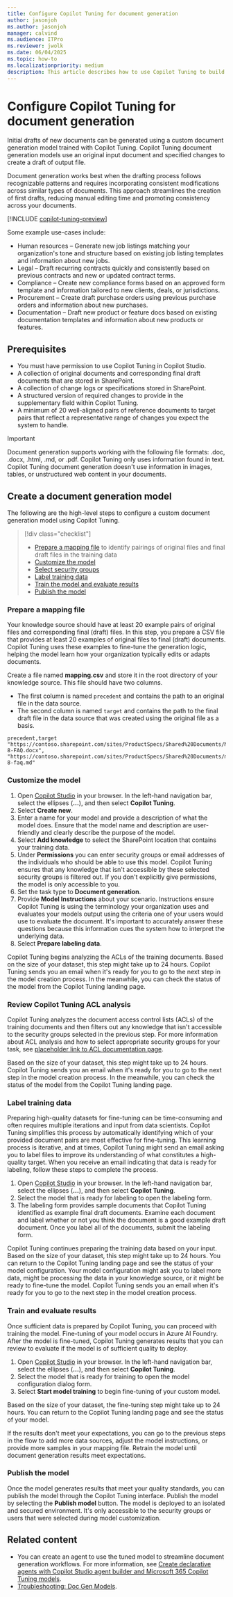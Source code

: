 ```yaml
---
title: Configure Copilot Tuning for document generation
author: jasonjoh
ms.author: jasonjoh
manager: calvind
ms.audience: ITPro
ms.reviewer: jwolk
ms.date: 06/04/2025
ms.topic: how-to
ms.localizationpriority: medium
description: This article describes how to use Copilot Tuning to build an AI model for document generation based on organizational knowledge.
---
```


# Configure Copilot Tuning for document generation

<!-- cSpell:ignore calvind jwolk -->

Initial drafts of new documents can be generated using a custom document generation model trained with Copilot Tuning. Copilot Tuning document generation models use an original input document and specified changes to create a draft of output file.

Document generation works best when the drafting process follows recognizable patterns and requires incorporating consistent modifications across similar types of documents. This approach streamlines the creation of first drafts, reducing manual editing time and promoting consistency across your documents.

[!INCLUDE [copilot-tuning-preview](includes/copilot-tuning-preview.md)]

Some example use-cases include:

- Human resources – Generate new job listings matching your organization's tone and structure based on existing job listing templates and information about new jobs.
- Legal – Draft recurring contracts quickly and consistently based on previous contracts and new or updated contract terms.
- Compliance – Create new compliance forms based on an approved form template and information tailored to new clients, deals, or jurisdictions.
- Procurement – Create draft purchase orders using previous purchase orders and information about new purchases.
- Documentation – Draft new product or feature docs based on existing documentation templates and information about new products or features.

## Prerequisites

- You must have permission to use Copilot Tuning in Copilot Studio. <!-- TODO: Link to permission doc here if it exists -->
- A collection of original documents and corresponding final draft documents that are stored in SharePoint.
- A collection of change logs or specifications stored in SharePoint.
- A structured version of required changes to provide in the supplementary field within Copilot Tuning.
- A minimum of 20 well-aligned pairs of reference documents to target pairs that reflect a representative range of changes you expect the system to handle.

> [!IMPORTANT]
> Document generation supports working with the following file formats: .doc, .docx, .html, .md, or .pdf. Copilot Tuning only uses information found in text. Copilot Tuning document generation doesn't use information in images, tables, or unstructured web content in your documents.

## Create a document generation model

The following are the high-level steps to configure a custom document generation model using Copilot Tuning.

> [!div class="checklist"]
>
> - [Prepare a mapping file](#prepare-a-mapping-file) to identify pairings of original files and final draft files in the training data
> - [Customize the model](#customize-the-model)
> - [Select security groups](#review-copilot-tuning-acl-analysis)
> - [Label training data](#label-training-data)
> - [Train the model and evaluate results](#train-and-evaluate-results)
> - [Publish the model](#publish-the-model)

### Prepare a mapping file

Your knowledge source should have at least 20 example pairs of original files and corresponding final (draft) files. In this step, you prepare a CSV file that provides at least 20 examples of original files to final (draft) documents. Copilot Tuning uses these examples to fine-tune the generation logic, helping the model learn how your organization typically edits or adapts documents.

Create a file named **mapping.csv** and store it in the root directory of your knowledge source. This file should have two columns.

- The first column is named `precedent` and contains the path to an original file in the data source.
- The second column is named `target` and contains the path to the final draft file in the data source that was created using the original file as a basis.

```CSV
precedent,target
"https://contoso.sharepoint.com/sites/ProductSpecs/Shared%20Documents/Mark-8-FAQ.docx", "https://contoso.sharepoint.com/sites/ProductSpecs/Shared%20Documents/mark-8-faq.md"
```

### Customize the model

1. Open [Copilot Studio](https://copilotstudio.microsoft.com) in your browser. In the left-hand navigation bar, select the ellipses (**...**), and then select **Copilot Tuning**.
1. Select **Create new**.
1. Enter a name for your model and provide a description of what the model does. Ensure that the model name and description are user-friendly and clearly describe the purpose of the model.
1. Select **Add knowledge** to select the SharePoint location that contains your training data.
1. Under **Permissions** you can enter security groups or email addresses of the individuals who should be able to use this model. Copilot Tuning ensures that any knowledge that isn't accessible by these selected security groups is filtered out. If you don't explicitly give permissions, the model is only accessible to you.
1. Set the task type to **Document generation**.
1. Provide **Model Instructions** about your scenario. Instructions ensure Copilot Tuning is using the terminology your organization uses and evaluates your models output using the criteria one of your users would use to evaluate the document. It's important to accurately answer these questions because this information cues the system how to interpret the underlying data.
1. Select **Prepare labeling data**.

Copilot Tuning begins analyzing the ACLs of the training documents. Based on the size of your dataset, this step might take up to 24 hours. Copilot Tuning sends you an email when it's ready for you to go to the next step in the model creation process. In the meanwhile, you can check the status of the model from the Copilot Tuning landing page.

### Review Copilot Tuning ACL analysis

Copilot Tuning analyzes the document access control lists (ACLs) of the training documents and then filters out any knowledge that isn't accessible to the security groups selected in the previous step. For more information about ACL analysis and how to select appropriate security groups for your task, see [placeholder link to ACL documentation page](#).

Based on the size of your dataset, this step might take up to 24 hours. Copilot Tuning sends you an email when it's ready for you to go to the next step in the model creation process. In the meanwhile, you can check the status of the model from the Copilot Tuning landing page.

### Label training data

Preparing high-quality datasets for fine-tuning can be time-consuming and often requires multiple iterations and input from data scientists. Copilot Tuning simplifies this process by automatically identifying which of your provided document pairs are most effective for fine-tuning. This learning process is iterative, and at times, Copilot Tuning might send an email asking you to label files to improve its understanding of what constitutes a high-quality target. When you receive an email indicating that data is ready for labeling, follow these steps to complete the process.

1. Open [Copilot Studio](https://copilotstudio.microsoft.com) in your browser. In the left-hand navigation bar, select the ellipses (**...**), and then select **Copilot Tuning**.
1. Select the model that is ready for labeling to open the labeling form.
1. The labeling form provides sample documents that Copilot Tuning identified as example final draft documents. Examine each document and label whether or not you think the document is a good example draft document. Once you label all of the documents, submit the labeling form.

Copilot Tuning continues preparing the training data based on your input. Based on the size of your dataset, this step might take up to 24 hours. You can return to the Copilot Tuning landing page and see the status of your model configuration. Your model configuration might ask you to label more data, might be processing the data in your knowledge source, or it might be ready to fine-tune the model. Copilot Tuning sends you an email when it's ready for you to go to the next step in the model creation process.

### Train and evaluate results

Once sufficient data is prepared by Copilot Tuning, you can proceed with training the model. Fine-tuning of your model occurs in Azure AI Foundry. After the model is fine-tuned, Copilot Tuning generates results that you can review to evaluate if the model is of sufficient quality to deploy.

1. Open [Copilot Studio](https://copilotstudio.microsoft.com) in your browser. In the left-hand navigation bar, select the ellipses (**...**), and then select **Copilot Tuning**.
1. Select the model that is ready for training to open the model configuration dialog form.
1. Select **Start model training** to begin fine-tuning of your custom model.

Based on the size of your dataset, the fine-tuning step might take up to 24 hours. You can return to the Copilot Tuning landing page and see the status of your model.

If the results don't meet your expectations, you can go to the previous steps in the flow to add more data sources, adjust the model instructions, or provide more samples in your mapping file. Retrain the model until document generation results meet expectations.

### Publish the model

Once the model generates results that meet your quality standards, you can publish the model through the Copilot Tuning interface. Publish the model by selecting the **Publish model** button. The model is deployed to an isolated and secured environment. It's only accessible to the security groups or users that were selected during model customization.

## Related content

- You can create an agent to use the tuned model to streamline document generation workflows. For more information, see [Create declarative agents with Copilot Studio agent builder and Microsoft 365 Copilot Tuning models](/microsoft-365-copilot/extensibility/copilot-studio-agent-builder-tuned-models).
- [Troubleshooting: Doc Gen Models](copilot-tuning-troubleshooting-docgen.md).
